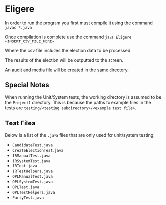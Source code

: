 # Eligere

In order to run the program you first must compile it using the command `javac *.java`

Once compilation is complete use the command `java Eligere <INSERT_CSV_FILE_HERE>`

Where the csv file includes the election data to be processed.

The results of the election will be outputted to the screen. 

An audit and media file will be created in the same directory.


## Special Notes
When running the Unit/System tests, the working directory is assumed to be the `Project1` directory. This is because the paths to example files in the tests are `testing/<testing subdirectory>/<example test file>`.

## Test Files
Below is a list of the `.java` files that are only used for unit/system testing:
- `CandidateTest.java`
- `CreateElectionTest.java`
- `IRManualTest.java`
- `IRSystemTest.java`
- `IRTest.java`
- `IRTestHelpers.java`
- `OPLManualTest.java`
- `OPLSystemTest.java`
- `OPLTest.java`
- `OPLTestHelpers.java`
- `PartyTest.java`
